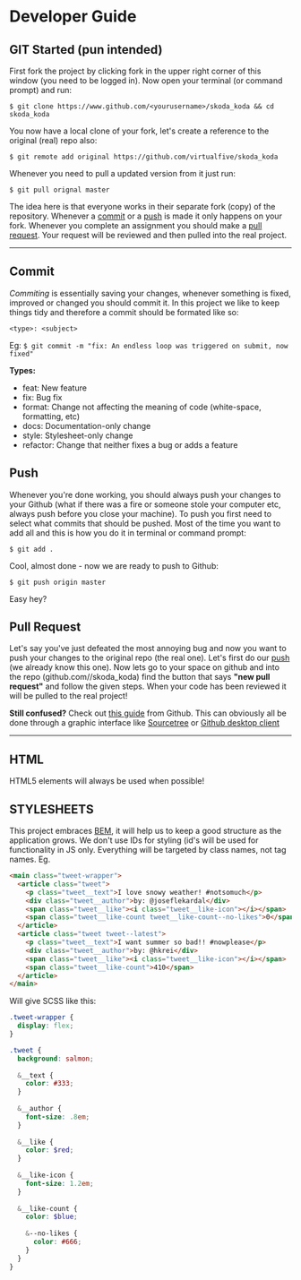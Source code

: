 # Developer Guide

## GIT Started (pun intended)
First fork the project by clicking fork in the upper right corner of this window (you need to be logged in). Now open your terminal (or command prompt) and run:
```
$ git clone https://www.github.com/<yourusername>/skoda_koda && cd skoda_koda
```
You now have a local clone of your fork, let's create a reference to the original (real) repo also:
```shell
$ git remote add original https://github.com/virtualfive/skoda_koda
```
Whenever you need to pull a updated version from it just run:
```shell
$ git pull orignal master
```
The idea here is that everyone works in their separate fork (copy) of the repository. Whenever a [commit](#commit) or a [push](#push) is made it only happens on your fork. Whenever you complete an assignment you should make a [pull request](#pull). Your request will be reviewed and then pulled into the real project.
___

## Commit
*Commiting* is essentially saving your changes, whenever something is fixed, improved or changed you should commit it.
In this project we like to keep things tidy and therefore a commit should be formated like so:
```
<type>: <subject>
```
Eg: `$ git commit -m "fix: An endless loop was triggered on submit, now fixed"`

**Types:**
* feat: New feature
* fix: Bug fix
* format: Change not affecting the meaning of code (white-space, formatting, etc)
* docs: Documentation-only change
* style: Stylesheet-only change
* refactor: Change that neither fixes a bug or adds a feature

## Push
Whenever you're done working, you should always push your changes to your Github (what if there was a fire or someone stole your computer etc, always push before you close your machine). To push you first need to select what commits that should be pushed. Most of the time you want to add all and this is how you do it in terminal or command prompt:
```shell
$ git add .
```
Cool, almost done - now we are ready to push to Github:
```shell
$ git push origin master
```
Easy hey?

## Pull Request
Let's say you've just defeated the most annoying bug and now you want to push your changes to the original repo (the real one). Let's first do our [push](#push) (we already know this one). Now lets go to your space on github and into the repo (github.com/<username>/skoda_koda) find the button that says **"new pull request"** and follow the given steps. When your code has been reviewed it will be pulled to the real project!

**Still confused?** Check out [this guide](https://guides.github.com/activities/forking/) from Github. This can obviously all be done through a graphic interface like [Sourcetree](https://www.sourcetreeapp.com/) or [Github desktop client](https://desktop.github.com/)
___

## HTML
HTML5 elements will always be used when possible!

## STYLESHEETS
This project embraces [BEM](http://getbem.com/introduction/), it will help us to keep a good structure as the application grows. We don't use IDs for styling (id's will be used for functionality in JS only. Everything will be targeted by class names, not tag names. Eg.
```html
<main class="tweet-wrapper">
  <article class="tweet">
    <p class="tweet__text">I love snowy weather! #notsomuch</p>
    <div class="tweet__author">by: @joseflekardal</div>
    <span class="tweet__like"><i class="tweet__like-icon"></i></span>
    <span class="tweet__like-count tweet__like-count--no-likes">0</span>
  </article>
  <article class="tweet tweet--latest">
    <p class="tweet__text">I want summer so bad!! #nowplease</p>
    <div class="tweet__author">by: @hkrei</div>
    <span class="tweet__like"><i class="tweet__like-icon"></i></span>
    <span class="tweet__like-count">410</span>
  </article>
</main>
```

Will give SCSS like this:
```scss
.tweet-wrapper {
  display: flex;
}

.tweet {
  background: salmon;
  
  &__text {
    color: #333;
  }
  
  &__author {
    font-size: .8em;
  }
  
  &__like {
    color: $red;
  }
  
  &__like-icon {
    font-size: 1.2em;
  }
  
  &__like-count {
    color: $blue;
    
    &--no-likes {
      color: #666;
    }
  }
}
```
